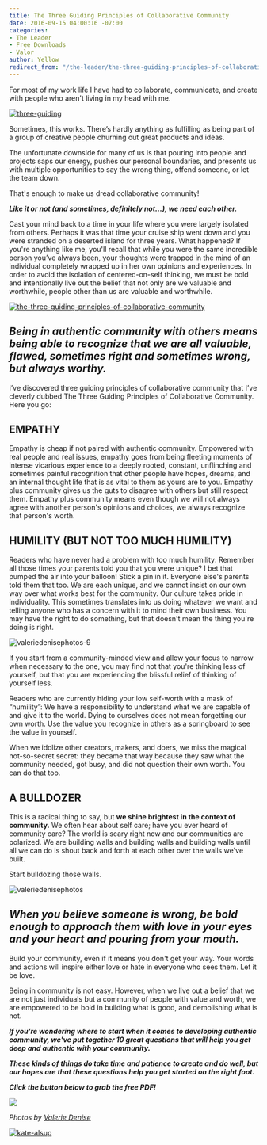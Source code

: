 ```yaml
---
title: The Three Guiding Principles of Collaborative Community
date: 2016-09-15 04:00:16 -07:00
categories:
- The Leader
- Free Downloads
- Valor
author: Yellow
redirect_from: "/the-leader/the-three-guiding-principles-of-collaborative-community/"
---
```


For most of my work life I have had to collaborate, communicate, and create with people who aren't living in my head with me.

[![three-guiding](https://yellow-blog-images.imgix.net/2016/09/THREE-Guiding2.jpg)](https://yellow-blog-images.imgix.net/2016/09/THREE-Guiding2.jpg)

Sometimes, this works. There’s hardly anything as fulfilling as being part of a group of creative people churning out great products and ideas.

The unfortunate downside for many of us is that pouring into people and projects saps our energy, pushes our personal boundaries, and presents us with multiple opportunities to say the wrong thing, offend someone, or let the team down.

That's enough to make us dread collaborative community!

_**Like it or not (and sometimes, definitely not...), we need each other.**_

Cast your mind back to a time in your life where you were largely isolated from others. Perhaps it was that time your cruise ship went down and you were stranded on a deserted island for three years. What happened? If you're anything like me, you'll recall that while you were the same incredible person you’ve always been, your thoughts were trapped in the mind of an individual completely wrapped up in her own opinions and experiences. In order to avoid the isolation of centered-on-self thinking, we must be bold and intentionally live out the belief that not only are we valuable and worthwhile, people other than us are valuable and worthwhile.

[![the-three-guiding-principles-of-collaborative-community](https://yellow-blog-images.imgix.net/2016/09/THE-THREE-GUIDING-PRINCIPLES-OF-COLLABORATIVE-COMMUNITY.jpg)](https://yellow-blog-images.imgix.net/2016/09/THE-THREE-GUIDING-PRINCIPLES-OF-COLLABORATIVE-COMMUNITY.jpg)

## _Being in authentic community with others means being able to recognize that we are all valuable, flawed, sometimes right and sometimes wrong, but always worthy._

I’ve discovered three guiding principles of collaborative community that I’ve cleverly dubbed The Three Guiding Principles of Collaborative Community. Here you go:

## EMPATHY

Empathy is cheap if not paired with authentic community. Empowered with real people and real issues, empathy goes from being fleeting moments of intense vicarious experience to a deeply rooted, constant, unflinching and sometimes painful recognition that other people have hopes, dreams, and an internal thought life that is as vital to them as yours are to you. Empathy plus community gives us the guts to disagree with others but still respect them. Empathy plus community means even though we will not always agree with another person's opinions and choices, we always recognize that person's worth.

## HUMILITY (BUT NOT TOO MUCH HUMILITY)

Readers who have never had a problem with too much humility: Remember all those times your parents told you that you were unique? I bet that pumped the air into your balloon! Stick a pin in it. Everyone else's parents told them that too. We are each unique, and we cannot insist on our own way over what works best for the community. Our culture takes pride in individuality. This sometimes translates into us doing whatever we want and telling anyone who has a concern with it to mind their own business. You may have the right to do something, but that doesn't mean the thing you're doing is right.

![valeriedenisephotos-9](https://yellow-blog-images.imgix.net/2016/09/ValerieDenisePhotos-9-1024x683.jpg)

If you start from a community-minded view and allow your focus to narrow when necessary to the one, you may find not that you're thinking less of yourself, but that you are experiencing the blissful relief of thinking of yourself less.

Readers who are currently hiding your low self-worth with a mask of “humility”: We have a responsibility to understand what we are capable of and give it to the world. Dying to ourselves does not mean forgetting our own worth. Use the value you recognize in others as a springboard to see the value in yourself.

When we idolize other creators, makers, and doers, we miss the magical not-so-secret secret: they became that way because they saw what the community needed, got busy, and did not question their own worth. You can do that too.

## A BULLDOZER

This is a radical thing to say, but **we shine brightest in the context of community.** We often hear about self care; have you ever heard of community care? The world is scary right now and our communities are polarized. We are building walls and building walls and building walls until all we can do is shout back and forth at each other over the walls we've built.

Start bulldozing those walls.

![valeriedenisephotos](https://yellow-blog-images.imgix.net/2016/09/ValerieDenisePhotos-1024x683.jpg)

## _When you believe someone is wrong, be bold enough to approach them with love in your eyes and your heart and pouring from your mouth._

Build your community, even if it means you don't get your way. Your words and actions will inspire either love or hate in everyone who sees them. Let it be love.

Being in community is not easy. However, when we live out a belief that we are not just individuals but a community of people with value and worth, we are empowered to be bold in building what is good, and demolishing what is not.

_**If you're wondering where to start when it comes to developing authentic community, we've put together 10 great questions that will help you get deep and authentic with your community.**_

_**These kinds of things do take time and patience to create and do well, but our hopes are that these questions help you get started on the right foot.**_

_**Click the button below to grab the free PDF!**_

[![](https://lh3.googleusercontent.com/RzweaGRbOtS0IUBG4BRx0wpPNBPd-Q_g-ePYDoIWqQzMqBh_TXtIQSJB3c0ukw_I8WRHISuKIqJyK3towP2fJw=s0)](https://yellowcollective.leadpages.co/leadbox/140638b73f72a2%3A17a2246bc746dc/5699257587728384/)

_Photos by [Valerie Denise](http://valeriedenisephotos.com/)_

[![kate-alsup](https://yellow-blog-images.imgix.net/2016/09/Kate-Alsup1.jpg)](http://www.thebraveryboard.com/)
